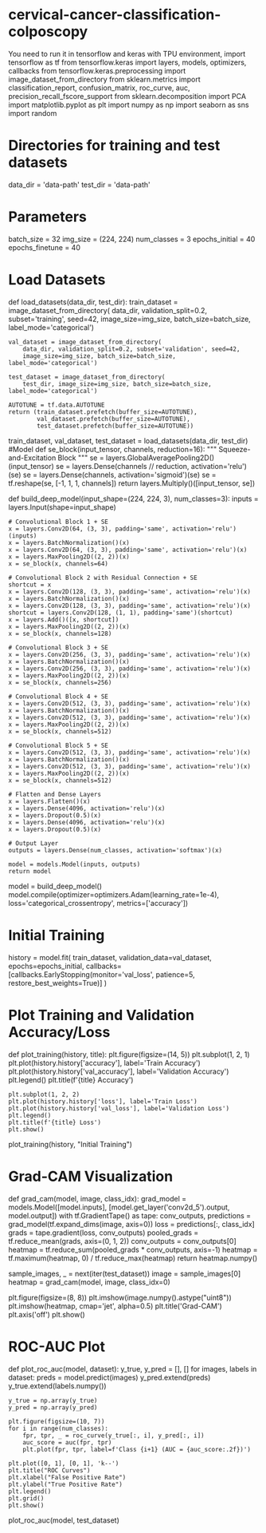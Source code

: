 # cervical-cancer-classification-colposcopy
You need to run it in tensorflow and keras with TPU environment,
import tensorflow as tf
from tensorflow.keras import layers, models, optimizers, callbacks
from tensorflow.keras.preprocessing import image_dataset_from_directory
from sklearn.metrics import classification_report, confusion_matrix, roc_curve, auc, precision_recall_fscore_support
from sklearn.decomposition import PCA
import matplotlib.pyplot as plt
import numpy as np
import seaborn as sns
import random

# Directories for training and test datasets
data_dir = 'data-path'
test_dir = 'data-path'

# Parameters
batch_size = 32
img_size = (224, 224)
num_classes = 3
epochs_initial = 40
epochs_finetune = 40

# Load Datasets
def load_datasets(data_dir, test_dir):
    train_dataset = image_dataset_from_directory(
        data_dir, validation_split=0.2, subset='training', seed=42,
        image_size=img_size, batch_size=batch_size, label_mode='categorical')

    val_dataset = image_dataset_from_directory(
        data_dir, validation_split=0.2, subset='validation', seed=42,
        image_size=img_size, batch_size=batch_size, label_mode='categorical')

    test_dataset = image_dataset_from_directory(
        test_dir, image_size=img_size, batch_size=batch_size, label_mode='categorical')

    AUTOTUNE = tf.data.AUTOTUNE
    return (train_dataset.prefetch(buffer_size=AUTOTUNE),
            val_dataset.prefetch(buffer_size=AUTOTUNE),
            test_dataset.prefetch(buffer_size=AUTOTUNE))

train_dataset, val_dataset, test_dataset = load_datasets(data_dir, test_dir)
#Model
def se_block(input_tensor, channels, reduction=16):
    """
    Squeeze-and-Excitation Block
    """
    se = layers.GlobalAveragePooling2D()(input_tensor)
    se = layers.Dense(channels // reduction, activation='relu')(se)
    se = layers.Dense(channels, activation='sigmoid')(se)
    se = tf.reshape(se, [-1, 1, 1, channels])
    return layers.Multiply()([input_tensor, se])

def build_deep_model(input_shape=(224, 224, 3), num_classes=3):
    inputs = layers.Input(shape=input_shape)

    # Convolutional Block 1 + SE
    x = layers.Conv2D(64, (3, 3), padding='same', activation='relu')(inputs)
    x = layers.BatchNormalization()(x)
    x = layers.Conv2D(64, (3, 3), padding='same', activation='relu')(x)
    x = layers.MaxPooling2D((2, 2))(x)
    x = se_block(x, channels=64)

    # Convolutional Block 2 with Residual Connection + SE
    shortcut = x
    x = layers.Conv2D(128, (3, 3), padding='same', activation='relu')(x)
    x = layers.BatchNormalization()(x)
    x = layers.Conv2D(128, (3, 3), padding='same', activation='relu')(x)
    shortcut = layers.Conv2D(128, (1, 1), padding='same')(shortcut)
    x = layers.Add()([x, shortcut])
    x = layers.MaxPooling2D((2, 2))(x)
    x = se_block(x, channels=128)

    # Convolutional Block 3 + SE
    x = layers.Conv2D(256, (3, 3), padding='same', activation='relu')(x)
    x = layers.BatchNormalization()(x)
    x = layers.Conv2D(256, (3, 3), padding='same', activation='relu')(x)
    x = layers.MaxPooling2D((2, 2))(x)
    x = se_block(x, channels=256)

    # Convolutional Block 4 + SE
    x = layers.Conv2D(512, (3, 3), padding='same', activation='relu')(x)
    x = layers.BatchNormalization()(x)
    x = layers.Conv2D(512, (3, 3), padding='same', activation='relu')(x)
    x = layers.MaxPooling2D((2, 2))(x)
    x = se_block(x, channels=512)

    # Convolutional Block 5 + SE
    x = layers.Conv2D(512, (3, 3), padding='same', activation='relu')(x)
    x = layers.BatchNormalization()(x)
    x = layers.Conv2D(512, (3, 3), padding='same', activation='relu')(x)
    x = layers.MaxPooling2D((2, 2))(x)
    x = se_block(x, channels=512)

    # Flatten and Dense Layers
    x = layers.Flatten()(x)
    x = layers.Dense(4096, activation='relu')(x)
    x = layers.Dropout(0.5)(x)
    x = layers.Dense(4096, activation='relu')(x)
    x = layers.Dropout(0.5)(x)

    # Output Layer
    outputs = layers.Dense(num_classes, activation='softmax')(x)

    model = models.Model(inputs, outputs)
    return model

model = build_deep_model()
model.compile(optimizer=optimizers.Adam(learning_rate=1e-4), loss='categorical_crossentropy', metrics=['accuracy'])


# Initial Training
history = model.fit(
    train_dataset, validation_data=val_dataset, epochs=epochs_initial,
    callbacks=[callbacks.EarlyStopping(monitor='val_loss', patience=5, restore_best_weights=True)]
)

# Plot Training and Validation Accuracy/Loss
def plot_training(history, title):
    plt.figure(figsize=(14, 5))
    plt.subplot(1, 2, 1)
    plt.plot(history.history['accuracy'], label='Train Accuracy')
    plt.plot(history.history['val_accuracy'], label='Validation Accuracy')
    plt.legend()
    plt.title(f'{title} Accuracy')

    plt.subplot(1, 2, 2)
    plt.plot(history.history['loss'], label='Train Loss')
    plt.plot(history.history['val_loss'], label='Validation Loss')
    plt.legend()
    plt.title(f'{title} Loss')
    plt.show()

plot_training(history, "Initial Training")

# Grad-CAM Visualization
def grad_cam(model, image, class_idx):
    grad_model = models.Model([model.inputs], [model.get_layer('conv2d_5').output, model.output])
    with tf.GradientTape() as tape:
        conv_outputs, predictions = grad_model(tf.expand_dims(image, axis=0))
        loss = predictions[:, class_idx]
    grads = tape.gradient(loss, conv_outputs)
    pooled_grads = tf.reduce_mean(grads, axis=(0, 1, 2))
    conv_outputs = conv_outputs[0]
    heatmap = tf.reduce_sum(pooled_grads * conv_outputs, axis=-1)
    heatmap = tf.maximum(heatmap, 0) / tf.reduce_max(heatmap)
    return heatmap.numpy()

sample_images, _ = next(iter(test_dataset))
image = sample_images[0]
heatmap = grad_cam(model, image, class_idx=0)

plt.figure(figsize=(8, 8))
plt.imshow(image.numpy().astype("uint8"))
plt.imshow(heatmap, cmap='jet', alpha=0.5)
plt.title('Grad-CAM')
plt.axis('off')
plt.show()

# ROC-AUC Plot
def plot_roc_auc(model, dataset):
    y_true, y_pred = [], []
    for images, labels in dataset:
        preds = model.predict(images)
        y_pred.extend(preds)
        y_true.extend(labels.numpy())

    y_true = np.array(y_true)
    y_pred = np.array(y_pred)

    plt.figure(figsize=(10, 7))
    for i in range(num_classes):
        fpr, tpr, _ = roc_curve(y_true[:, i], y_pred[:, i])
        auc_score = auc(fpr, tpr)
        plt.plot(fpr, tpr, label=f'Class {i+1} (AUC = {auc_score:.2f})')

    plt.plot([0, 1], [0, 1], 'k--')
    plt.title("ROC Curves")
    plt.xlabel("False Positive Rate")
    plt.ylabel("True Positive Rate")
    plt.legend()
    plt.grid()
    plt.show()

plot_roc_auc(model, test_dataset)

